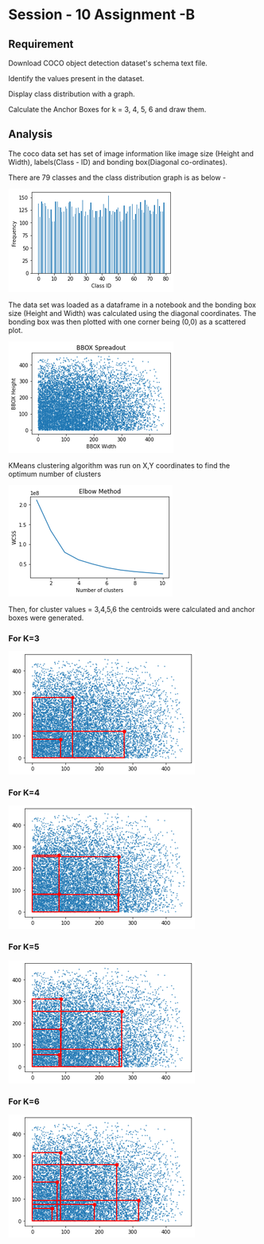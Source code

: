 # Session - 10 Assignment -B

## Requirement

Download  COCO object detection dataset's schema text file.

Identify the values present in the dataset.

Display class distribution with a graph.

Calculate the Anchor Boxes for k = 3, 4, 5, 6 and draw them.


## Analysis

The coco data set has set of image information like image size (Height and Width), labels(Class - ID) and bonding box(Diagonal co-ordinates). 

There are 79 classes and the class distribution graph is as below -

![](/Images/Kmeans_class_distribution.png)

The data set was loaded as a dataframe in a notebook and the bonding box size (Height and Width) was calculated using the diagonal coordinates. The bonding box was then plotted with one corner being (0,0) as a scattered plot.

![](/Images/BBOX.png)

KMeans clustering algorithm was run on X,Y coordinates to find the optimum number of clusters

![](/Images/ELBOW.png)

Then, for cluster values = 3,4,5,6 the centroids were calculated and anchor boxes were generated.
### For K=3
![](/Images/Kmeans_3.png)

### For K=4
![](/Images/Kmeans_4.png)

### For K=5
![](/Images/Kmeans_5.png)

### For K=6
![](/Images/Kmeans_6.png)

